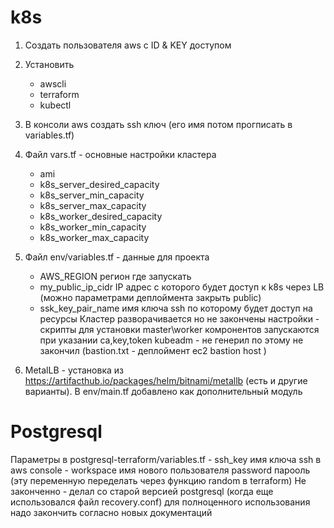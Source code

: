 # k8s
1. Создать пользователя aws с ID & KEY доступом
2. Установить 
    - awscli
    - terraform
    - kubectl
3. В консоли aws создать ssh ключ (его имя потом прогписать в variables.tf)
4. Файл vars.tf - основные настройки кластера
    - ami
    - k8s_server_desired_capacity
    - k8s_server_min_capacity
    - k8s_server_max_capacity
    - k8s_worker_desired_capacity
    - k8s_worker_min_capacity
    - k8s_worker_max_capacity
5. Файл env/variables.tf - данные для проекта
    - AWS_REGION регион где запускать
    - my_public_ip_cidr IP адрес с которого будет доступ к k8s через LB (можно параметрами деплоймента закрыть public)
    - ssk_key_pair_name имя ключа ssh по которому будет доступ на ресурсы
Кластер разворачивается но не закончены настройки - скрипты для установки master\worker комронентов запускаются при указании ca,key,token kubeadm - не генерил по этому не закончил
(bastion.txt - деплоймент ec2 bastion host )

6. MetalLB - установка из https://artifacthub.io/packages/helm/bitnami/metallb (есть и другие варианты). В env/main.tf добавлено как дополнительный модуль



# Postgresql
Параметры в postgresql-terraform/variables.tf
    - ssh_key имя ключа ssh в aws console
    - workspace имя нового пользователя password парооль (эту переменную переделать через функцию random в terraform)
Не законченно - делал со старой версией postgresql (когда еще использовался файл recovery.conf) для полноценного использования надо закончить согласно  новых документаций

